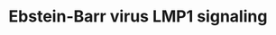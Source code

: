 ---
annotations:
- id: PW:0001057
  parent: disease pathway
  type: Pathway Ontology
  value: Epstein-Barr virus infection pathway
- id: PW:0001059
  parent: classic metabolic pathway
  type: Pathway Ontology
  value: oxidative phosphorylation pathway
authors:
- Thomas
- MartijnVanIersel
- MaintBot
- Khanspers
- Christine Chichester
- AlexanderPico
- Zari
- Mkutmon
- Roelod
- Eweitz
description: Latent membrane protein 1 (LMP1) of the Ebstein-Barr Virus (EBV) elicits
  its oncogenice effects through the activation of several downstream pathways suchs
  as Pi3K/akt, IRF4, and NFkB pathways.  Proteins on this pathway have targeted assays
  available via the [https://assays.cancer.gov/available_assays?wp_id=WP262 CPTAC
  Assay Portal]
last-edited: 2021-05-09
organisms:
- Homo sapiens
redirect_from:
- /index.php/Pathway:WP262
- /instance/WP262
- /instance/WP262_rr116630
revision: r116630
schema-jsonld:
- '@context': https://schema.org/
  '@id': https://wikipathways.github.io/pathways/WP262.html
  '@type': Dataset
  creator:
    '@type': Organization
    name: WikiPathways
  description: Latent membrane protein 1 (LMP1) of the Ebstein-Barr Virus (EBV) elicits
    its oncogenice effects through the activation of several downstream pathways suchs
    as Pi3K/akt, IRF4, and NFkB pathways.  Proteins on this pathway have targeted
    assays available via the [https://assays.cancer.gov/available_assays?wp_id=WP262
    CPTAC Assay Portal]
  keywords:
  - CCL20
  - CCL5
  - HSP90
  - I-Kappa-B
  - IFNB
  - IKK-alpha
  - IKK-beta
  - IKK-gamma
  - IL8
  - IRAK1
  - JNK
  - LMP1
  - MAP3K3
  - MAP3K7
  - NIK
  - TAB1
  - TNF
  - TRADD
  - TRAF1
  - TRAF6
  - p100
  - p38
  - p50
  - p50/p52
  - p52
  - p65
  license: CC0
  name: Ebstein-Barr virus LMP1 signaling
seo: CreativeWork
title: Ebstein-Barr virus LMP1 signaling
wpid: WP262
---